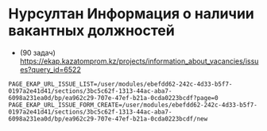 # Нурсултан Информация о наличии вакантных должностей

- (90 задач) https://ekap.kazatomprom.kz/projects/information_about_vacancies/issues?query_id=6522

```env
PAGE_EKAP_URL_ISSUE_LIST=/user/modules/ebefdd62-242c-4d33-b5f7-0197a2e41d41/sections/3bc5c62f-1313-44ac-aba7-6098a231ea0d/bp/ea962c29-707e-47ef-b21a-0cda0223bcdf?page=0
PAGE_EKAP_URL_ISSUE_FORM_CREATE=/user/modules/ebefdd62-242c-4d33-b5f7-0197a2e41d41/sections/3bc5c62f-1313-44ac-aba7-6098a231ea0d/bp/ea962c29-707e-47ef-b21a-0cda0223bcdf/new
```
